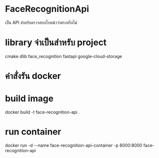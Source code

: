 # FaceRecognitionApi
เป็น API สำหรับตรวจสอบใบหน้าว่าตรงหรือไม่

# library จำเป็นสำหรับ project
cmake
dlib
face_recognition
fastapi
google-cloud-storage

# คำสั่งรัน docker
# build image
docker build -t face-recognition-api .
# run container
docker run -d --name face-recognition-api-container -p 8000:8000 face-recognition-api
